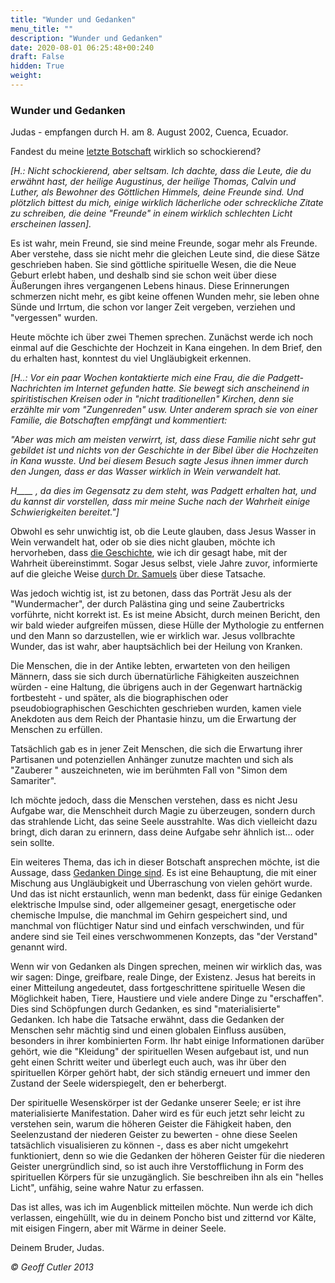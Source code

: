 ```yaml
---
title: "Wunder und Gedanken"
menu_title: ""
description: "Wunder und Gedanken"
date: 2020-08-01 06:25:48+00:240
draft: False
hidden: True
weight:
---
```

### Wunder und Gedanken

Judas - empfangen durch H. am 8. August 2002, Cuenca, Ecuador.

Fandest du meine [letzte Botschaft](/aktuelle-botschaften/aktuelle-botschaften-in-reihenfolge-des-datums/aktuelle-botschaften-2002/fundamentalismus-hr-judas-7-august-2002/) wirklich so schockierend?

*[H.: Nicht schockierend, aber seltsam. Ich dachte, dass die Leute, die du erwähnt hast, der heilige Augustinus, der heilige Thomas, Calvin und Luther, als Bewohner des Göttlichen Himmels, deine Freunde sind. Und plötzlich bittest du mich, einige wirklich lächerliche oder schreckliche Zitate zu schreiben, die deine "Freunde" in einem wirklich schlechten Licht erscheinen lassen].*

Es ist wahr, mein Freund, sie sind meine Freunde, sogar mehr als Freunde. Aber verstehe, dass sie nicht mehr die gleichen Leute sind, die diese Sätze geschrieben haben. Sie sind göttliche spirituelle Wesen, die die Neue Geburt erlebt haben, und deshalb sind sie schon weit über diese Äußerungen ihres vergangenen Lebens hinaus. Diese Erinnerungen schmerzen nicht mehr, es gibt keine offenen Wunden mehr, sie leben ohne Sünde und Irrtum, die schon vor langer Zeit vergeben, verziehen und "vergessen" wurden.

Heute möchte ich über zwei Themen sprechen. Zunächst werde ich noch einmal auf die Geschichte der Hochzeit in Kana eingehen. In dem Brief, den du erhalten hast, konntest du viel Ungläubigkeit erkennen.

*[H..: Vor ein paar Wochen kontaktierte mich eine Frau, die die Padgett-Nachrichten im Internet gefunden hatte. Sie bewegt sich anscheinend in spiritistischen Kreisen oder in "nicht traditionellen" Kirchen, denn sie erzählte mir vom "Zungenreden" usw. Unter anderem sprach sie von einer Familie, die Botschaften empfängt und kommentiert:*

*"Aber was mich am meisten verwirrt, ist, dass diese Familie nicht sehr gut gebildet ist und nichts von der Geschichte in der Bibel über die Hochzeiten in Kana wusste. Und bei diesem Besuch sagte Jesus ihnen immer durch den Jungen, dass er das Wasser wirklich in Wein verwandelt hat.*

*H____ , da dies im Gegensatz zu dem steht, was Padgett erhalten hat, und du kannst dir vorstellen, dass mir meine Suche nach der Wahrheit einige Schwierigkeiten bereitet."]*

Obwohl es sehr unwichtig ist, ob die Leute glauben, dass Jesus Wasser in Wein verwandelt hat, oder ob sie dies nicht glauben, möchte ich hervorheben, dass [die Geschichte](/aktuelle-botschaften/aktuelle-botschaften-in-reihenfolge-des-datums/aktuelle-botschaften-2002/die-hochzeit-in-kana-hr-judas-3-maerz-2002/), wie ich dir gesagt habe, mit der Wahrheit übereinstimmt. Sogar Jesus selbst, viele Jahre zuvor, informierte auf die gleiche Weise [durch Dr. Samuels](/samuels-botschaften/erklaerungen-und-einsichten-in-das-neue-testament/offenbarung-18-wunder-die-sich-niemals-ereignet-haben-06-09-13-22-dezember-1954/) über diese Tatsache.

Was jedoch wichtig ist, ist zu betonen, dass das Porträt Jesu als der "Wundermacher", der durch Palästina ging und seine Zaubertricks vorführte, nicht korrekt ist. Es ist meine Absicht, durch meinen Bericht, den wir bald wieder aufgreifen müssen, diese Hülle der Mythologie zu entfernen und den Mann so darzustellen, wie er wirklich war. Jesus vollbrachte Wunder, das ist wahr, aber hauptsächlich bei der Heilung von Kranken.

Die Menschen, die in der Antike lebten, erwarteten von den heiligen Männern, dass sie sich durch übernatürliche Fähigkeiten auszeichnen würden - eine Haltung, die übrigens auch in der Gegenwart hartnäckig fortbesteht - und später, als die biographischen oder pseudobiographischen Geschichten geschrieben wurden, kamen viele Anekdoten aus dem Reich der Phantasie hinzu, um die Erwartung der Menschen zu erfüllen.

Tatsächlich gab es in jener Zeit Menschen, die sich die Erwartung ihrer Partisanen und potenziellen Anhänger zunutze machten und sich als "Zauberer " auszeichneten, wie im berühmten Fall von "Simon dem Samariter".

Ich möchte jedoch, dass die Menschen verstehen, dass es nicht Jesu Aufgabe war, die Menschheit durch Magie zu überzeugen, sondern durch das strahlende Licht, das seine Seele ausstrahlte. Was dich vielleicht dazu bringt, dich daran zu erinnern, dass deine Aufgabe sehr ähnlich ist... oder sein sollte.

Ein weiteres Thema, das ich in dieser Botschaft ansprechen möchte, ist die Aussage, dass [Gedanken Dinge sind](/padgett-botschaften/padgett-botschaften-in-reihenfolge-des-datums/padgett-botschaften-1916/ann-rollins-setzt-ihre-botschaft-ueber-das-wesen-gottes-fort-jep-ann-rollins-25-februar-1916/). Es ist eine Behauptung, die mit einer Mischung aus Ungläubigkeit und Überraschung von vielen gehört wurde. Und das ist nicht erstaunlich, wenn man bedenkt, dass für einige Gedanken elektrische Impulse sind, oder allgemeiner gesagt, energetische oder chemische Impulse, die manchmal im Gehirn gespeichert sind, und manchmal von flüchtiger Natur sind und einfach verschwinden, und für andere sind sie Teil eines verschwommenen Konzepts, das "der Verstand" genannt wird.

Wenn wir von Gedanken als Dingen sprechen, meinen wir wirklich das, was wir sagen: Dinge, greifbare, reale Dinge, der Existenz. Jesus hat bereits in einer Mitteilung angedeutet, dass fortgeschrittene spirituelle Wesen die Möglichkeit haben, Tiere, Haustiere und viele andere Dinge zu "erschaffen". Dies sind Schöpfungen durch Gedanken, es sind "materialisierte" Gedanken. Ich habe die Tatsache erwähnt, dass die Gedanken der Menschen sehr mächtig sind und einen globalen Einfluss ausüben, besonders in ihrer kombinierten Form. Ihr habt einige Informationen darüber gehört, wie die "Kleidung" der spirituellen Wesen aufgebaut ist, und nun geht einen Schritt weiter und überlegt euch auch, was ihr über den spirituellen Körper gehört habt, der sich ständig erneuert und immer den Zustand der Seele widerspiegelt, den er beherbergt.

Der spirituelle Wesenskörper ist der Gedanke unserer Seele; er ist ihre materialisierte Manifestation. Daher wird es für euch jetzt sehr leicht zu verstehen sein, warum die höheren Geister die Fähigkeit haben, den Seelenzustand der niederen Geister zu bewerten - ohne diese Seelen tatsächlich visualisieren zu können -, dass es aber nicht umgekehrt funktioniert, denn so wie die Gedanken der höheren Geister für die niederen Geister unergründlich sind, so ist auch ihre Verstofflichung in Form des spirituellen Körpers für sie unzugänglich. Sie beschreiben ihn als ein "helles Licht", unfähig, seine wahre Natur zu erfassen.

Das ist alles, was ich im Augenblick mitteilen möchte. Nun werde ich dich verlassen, eingehüllt, wie du in deinem Poncho bist und zitternd vor Kälte, mit eisigen Fingern, aber mit Wärme in deiner Seele.

Deinem Bruder, Judas.

*© Geoff Cutler 2013*
